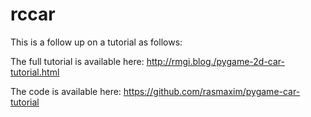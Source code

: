 # rccar

This is a follow up on a tutorial as follows:

The full tutorial is available here: http://rmgi.blog./pygame-2d-car-tutorial.html

The code is available here: https://github.com/rasmaxim/pygame-car-tutorial
